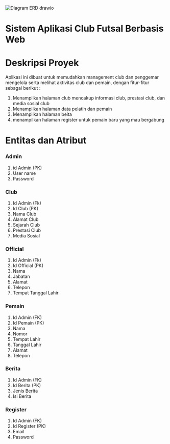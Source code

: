 ![Diagram ERD drawio](https://user-images.githubusercontent.com/86096057/176486023-7ad11487-214f-4c70-b48a-c076df338bed.png)

# Sistem Aplikasi Club Futsal Berbasis Web

# Deskripsi Proyek
Aplikasi ini dibuat untuk memudahkan management club dan penggemar mengelola serta melihat aktivitas club dan pemain, dengan fitur-fitur sebagai berikut :
1. Menampilkan halaman club mencakup informasi club, prestasi club, dan media sosial club
2. Menampilkan halaman data pelatih dan pemain 
3. Menampilkan halaman beita
4. menampilkan halaman register untuk pemain baru yang mau bergabung


# Entitas dan Atribut
### Admin
1. id Admin (PK)
2. User name
3. Password

### Club
1. Id Admin (Fk)
2. Id Club (PK)
3. Nama Club
4. Alamat Club
5. Sejarah Club 
6. Prestasi Club
7. Media Sosial

### Official
1. Id Admin (Fk)
2. Id Official (PK)
3. Nama
4. Jabatan
5. Alamat
6. Telepon
7. Tempat Tanggal Lahir 

### Pemain
1. Id Admin (FK)
2. Id Pemain (PK)
3. Nama
4. Nomor
5. Tempat Lahir
6. Tanggal Lahir
7. Alamat
8. Telepon

### Berita
1. Id Admin (FK)
2. Id Berita (PK)
3. Jenis Berita
4. Isi Berita

### Register 
1. Id Admin (FK)
2. Id Register (PK)
3. Email
4. Password
